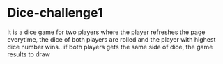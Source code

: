 # Dice-challenge1
It is a dice game for two players where the player refreshes the page everytime, the dice of both players are rolled and the player with highest dice number wins.. if both players gets the same side of dice, the game results to draw
